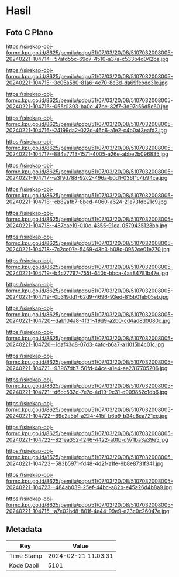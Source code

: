 # Hasil

## Foto C Plano

https://sirekap-obj-formc.kpu.go.id/8625/pemilu/pdpr/51/07/03/20/08/5107032008005-20240221-104714--57afd55c-69d7-4510-a37a-c533b4d042ba.jpg

https://sirekap-obj-formc.kpu.go.id/8625/pemilu/pdpr/51/07/03/20/08/5107032008005-20240221-104715--3c05a580-81a6-4e70-8e3d-da69febdc31e.jpg

https://sirekap-obj-formc.kpu.go.id/8625/pemilu/pdpr/51/07/03/20/08/5107032008005-20240221-104716--055d1393-ba0c-47be-82f7-3d97c56d5c60.jpg

https://sirekap-obj-formc.kpu.go.id/8625/pemilu/pdpr/51/07/03/20/08/5107032008005-20240221-104716--24199da2-022d-46c6-a1e2-c4b0af3eafd2.jpg

https://sirekap-obj-formc.kpu.go.id/8625/pemilu/pdpr/51/07/03/20/08/5107032008005-20240221-104717--884a7713-1571-4005-a26e-abbe2b096835.jpg

https://sirekap-obj-formc.kpu.go.id/8625/pemilu/pdpr/51/07/03/20/08/5107032008005-20240221-104717--a3f9d788-92c2-496a-b0d1-036f1c4b94ca.jpg

https://sirekap-obj-formc.kpu.go.id/8625/pemilu/pdpr/51/07/03/20/08/5107032008005-20240221-104718--cb82afb7-8bed-4060-a624-21e73fdb21c9.jpg

https://sirekap-obj-formc.kpu.go.id/8625/pemilu/pdpr/51/07/03/20/08/5107032008005-20240221-104718--487eae19-010c-4355-91da-0579435123bb.jpg

https://sirekap-obj-formc.kpu.go.id/8625/pemilu/pdpr/51/07/03/20/08/5107032008005-20240221-104718--7c2cc07e-5469-43b3-b08c-0952ce01e270.jpg

https://sirekap-obj-formc.kpu.go.id/8625/pemilu/pdpr/51/07/03/20/08/5107032008005-20240221-104719--b4c77797-755f-440b-bbca-4aa84781b47e.jpg

https://sirekap-obj-formc.kpu.go.id/8625/pemilu/pdpr/51/07/03/20/08/5107032008005-20240221-104719--0b319dd1-62d9-4696-93ed-815b01eb05eb.jpg

https://sirekap-obj-formc.kpu.go.id/8625/pemilu/pdpr/51/07/03/20/08/5107032008005-20240221-104720--dab104a8-4f31-49d9-a2b0-cd4ad8d0080c.jpg

https://sirekap-obj-formc.kpu.go.id/8625/pemilu/pdpr/51/07/03/20/08/5107032008005-20240221-104720--1daf43d8-07d3-4afc-b6a7-a11015b4c01c.jpg

https://sirekap-obj-formc.kpu.go.id/8625/pemilu/pdpr/51/07/03/20/08/5107032008005-20240221-104721--93967db7-50fd-44ce-a1e4-ae2317705206.jpg

https://sirekap-obj-formc.kpu.go.id/8625/pemilu/pdpr/51/07/03/20/08/5107032008005-20240221-104721--d6cc532d-7e7c-4d19-9c31-d909852c1db6.jpg

https://sirekap-obj-formc.kpu.go.id/8625/pemilu/pdpr/51/07/03/20/08/5107032008005-20240221-104722--69c2a5b1-a224-415f-b6b9-b34c6ca721ec.jpg

https://sirekap-obj-formc.kpu.go.id/8625/pemilu/pdpr/51/07/03/20/08/5107032008005-20240221-104722--821ea352-f246-4422-a0fb-d971ba3a39e5.jpg

https://sirekap-obj-formc.kpu.go.id/8625/pemilu/pdpr/51/07/03/20/08/5107032008005-20240221-104723--583b5971-fd48-4d2f-a1fe-9b8e8731f341.jpg

https://sirekap-obj-formc.kpu.go.id/8625/pemilu/pdpr/51/07/03/20/08/5107032008005-20240221-104723--484ab039-25ef-44bc-a82b-e45a26d4b8a9.jpg

https://sirekap-obj-formc.kpu.go.id/8625/pemilu/pdpr/51/07/03/20/08/5107032008005-20240221-104715--a7e02bd8-801f-4e44-99e9-e23c0c26047e.jpg


## Metadata

| Key        | Value               |
| ---------- | ------------------- |
| Time Stamp | 2024-02-21 11:03:31 |
| Kode Dapil | 5101                |



